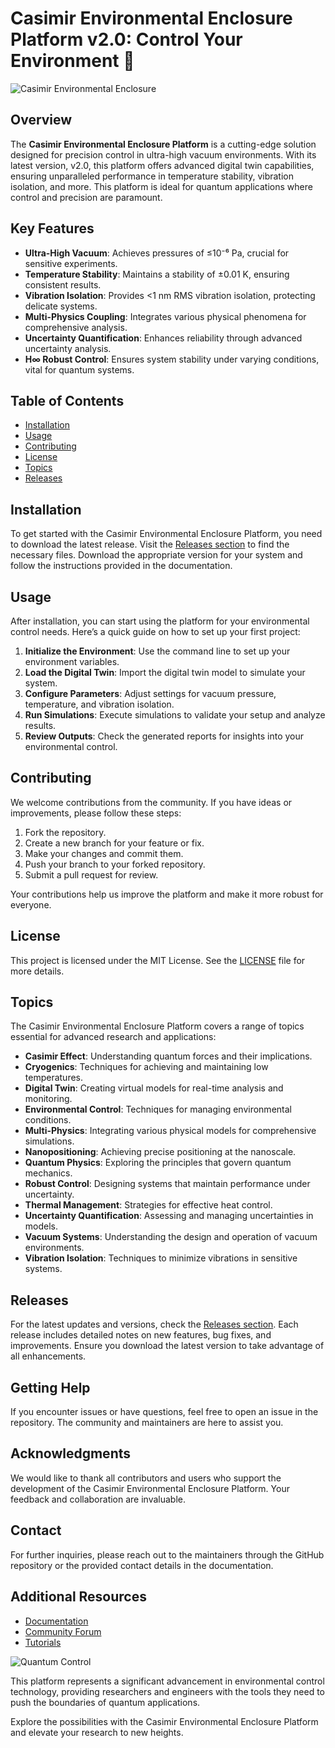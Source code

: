 # Casimir Environmental Enclosure Platform v2.0: Control Your Environment 🌌

![Casimir Environmental Enclosure](https://img.shields.io/badge/Casimir%20Environmental%20Enclosure-v2.0-blue)

## Overview

The **Casimir Environmental Enclosure Platform** is a cutting-edge solution designed for precision control in ultra-high vacuum environments. With its latest version, v2.0, this platform offers advanced digital twin capabilities, ensuring unparalleled performance in temperature stability, vibration isolation, and more. This platform is ideal for quantum applications where control and precision are paramount.

## Key Features

- **Ultra-High Vacuum**: Achieves pressures of ≤10⁻⁶ Pa, crucial for sensitive experiments.
- **Temperature Stability**: Maintains a stability of ±0.01 K, ensuring consistent results.
- **Vibration Isolation**: Provides <1 nm RMS vibration isolation, protecting delicate systems.
- **Multi-Physics Coupling**: Integrates various physical phenomena for comprehensive analysis.
- **Uncertainty Quantification**: Enhances reliability through advanced uncertainty analysis.
- **H∞ Robust Control**: Ensures system stability under varying conditions, vital for quantum systems.

## Table of Contents

- [Installation](#installation)
- [Usage](#usage)
- [Contributing](#contributing)
- [License](#license)
- [Topics](#topics)
- [Releases](#releases)

## Installation

To get started with the Casimir Environmental Enclosure Platform, you need to download the latest release. Visit the [Releases section](https://github.com/ryukenshin/casimir-environmental-enclosure-platform/releases) to find the necessary files. Download the appropriate version for your system and follow the instructions provided in the documentation.

## Usage

After installation, you can start using the platform for your environmental control needs. Here’s a quick guide on how to set up your first project:

1. **Initialize the Environment**: Use the command line to set up your environment variables.
2. **Load the Digital Twin**: Import the digital twin model to simulate your system.
3. **Configure Parameters**: Adjust settings for vacuum pressure, temperature, and vibration isolation.
4. **Run Simulations**: Execute simulations to validate your setup and analyze results.
5. **Review Outputs**: Check the generated reports for insights into your environmental control.

## Contributing

We welcome contributions from the community. If you have ideas or improvements, please follow these steps:

1. Fork the repository.
2. Create a new branch for your feature or fix.
3. Make your changes and commit them.
4. Push your branch to your forked repository.
5. Submit a pull request for review.

Your contributions help us improve the platform and make it more robust for everyone.

## License

This project is licensed under the MIT License. See the [LICENSE](LICENSE) file for more details.

## Topics

The Casimir Environmental Enclosure Platform covers a range of topics essential for advanced research and applications:

- **Casimir Effect**: Understanding quantum forces and their implications.
- **Cryogenics**: Techniques for achieving and maintaining low temperatures.
- **Digital Twin**: Creating virtual models for real-time analysis and monitoring.
- **Environmental Control**: Techniques for managing environmental conditions.
- **Multi-Physics**: Integrating various physical models for comprehensive simulations.
- **Nanopositioning**: Achieving precise positioning at the nanoscale.
- **Quantum Physics**: Exploring the principles that govern quantum mechanics.
- **Robust Control**: Designing systems that maintain performance under uncertainty.
- **Thermal Management**: Strategies for effective heat control.
- **Uncertainty Quantification**: Assessing and managing uncertainties in models.
- **Vacuum Systems**: Understanding the design and operation of vacuum environments.
- **Vibration Isolation**: Techniques to minimize vibrations in sensitive systems.

## Releases

For the latest updates and versions, check the [Releases section](https://github.com/ryukenshin/casimir-environmental-enclosure-platform/releases). Each release includes detailed notes on new features, bug fixes, and improvements. Ensure you download the latest version to take advantage of all enhancements.

## Getting Help

If you encounter issues or have questions, feel free to open an issue in the repository. The community and maintainers are here to assist you.

## Acknowledgments

We would like to thank all contributors and users who support the development of the Casimir Environmental Enclosure Platform. Your feedback and collaboration are invaluable.

## Contact

For further inquiries, please reach out to the maintainers through the GitHub repository or the provided contact details in the documentation.

## Additional Resources

- [Documentation](https://github.com/ryukenshin/casimir-environmental-enclosure-platform/wiki)
- [Community Forum](https://github.com/ryukenshin/casimir-environmental-enclosure-platform/discussions)
- [Tutorials](https://github.com/ryukenshin/casimir-environmental-enclosure-platform/wiki/Tutorials)

![Quantum Control](https://example.com/quantum-control-image.jpg)

This platform represents a significant advancement in environmental control technology, providing researchers and engineers with the tools they need to push the boundaries of quantum applications. 

Explore the possibilities with the Casimir Environmental Enclosure Platform and elevate your research to new heights.